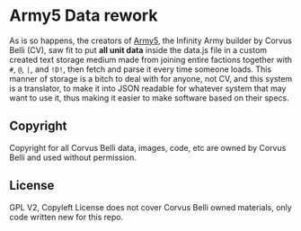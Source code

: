 # Army5 Data rework

As is so happens, the creators of [Army5](http://www.infinitythegame.com/army/), the Infinity Army builder by Corvus Belli (CV), saw fit to put __all unit data__ inside the data.js file in a custom created text storage medium made from joining entire factions together with `#`, `@`, `|`, and `!D!`, then fetch and parse it every time someone loads. This manner of storage is a bitch to deal with for anyone, not CV, and this system is a translator, to make it into JSON readable for whatever system that may want to use it, thus making it easier to make software based on their specs.

## Copyright

Copyright for all Corvus Belli data, images, code, etc are owned by Corvus Belli and used without permission. 

## License

GPL V2, Copyleft
License does not cover Corvus Belli owned materials, only code written new for this repo.

